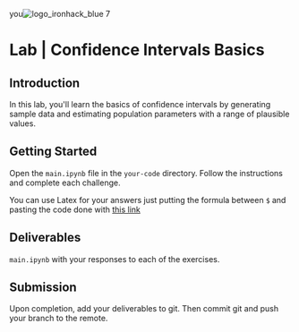  you![logo_ironhack_blue 7](https://user-images.githubusercontent.com/23629340/40541063-a07a0a8a-601a-11e8-91b5-2f13e4e6b441.png)

# Lab | Confidence Intervals Basics

## Introduction

In this lab, you'll learn the basics of confidence intervals by generating sample data and estimating population parameters with a range of plausible values.

## Getting Started

Open the `main.ipynb` file in the `your-code` directory. Follow the instructions and complete each challenge.

You can use Latex for your answers just putting the formula between `$` and pasting the code done with [this link](http://editor.digital/latex6)

## Deliverables

`main.ipynb` with your responses to each of the exercises.

## Submission

Upon completion, add your deliverables to git. Then commit git and push your branch to the remote.